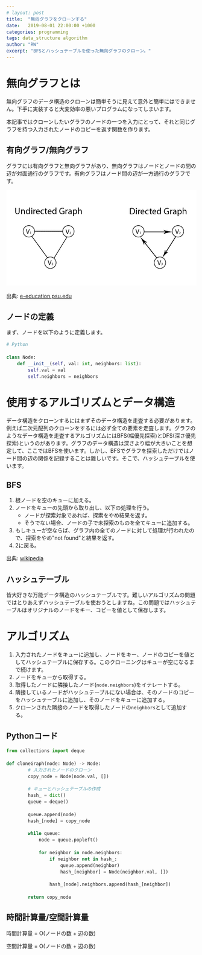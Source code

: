 ```yaml
---
# layout: post
title:  "無向グラフをクローンする"
date:   2019-08-01 22:00:00 +1000
categories: programming
tags: data_structure algorithm
author: "RW"
excerpt: "BFSとハッシュテーブルを使った無向グラフのクローン。"
---
```


# 無向グラフとは

無向グラフのデータ構造のクローンは簡単そうに見えて意外と簡単にはできません。下手に実装すると大変効率の悪いプログラムになってしまいます。

本記事ではクローンしたいグラフのノードの一つを入力にとって、それと同じグラフを持つ入力されたノードのコピーを返す関数を作ります。

## 有向グラフ/無向グラフ

グラフには有向グラフと無向グラフがあり、無向グラフはノードとノードの間の辺が対面通行のグラフです。有向グラフはノード間の辺が一方通行のグラフです。

<img src="/assets/images/2019/undirected_directed_graph.jpg" alt="">

出典: [e-education.psu.edu](https://www.e-education.psu.edu/geog597i_02/node/832)

## ノードの定義

まず、ノードを以下のように定義します。

```python
# Python

class Node:
    def __init__(self, val: int, neighbors: list):
        self.val = val
        self.neighbors = neighbors
```

# 使用するアルゴリズムとデータ構造

データ構造をクローンするにはまずそのデータ構造を走査する必要があります。例えば二次元配列のクローンをするには必ず全ての要素を走査します。グラフのようなデータ構造を走査するアルゴリズムにはBFS(幅優先探索)とDFS(深さ優先探索)というのがあります。グラフのデータ構造は深さより幅が大きいことを想定して、ここではBFSを使います。しかし、BFSでグラフを探索しただけではノード間の辺の関係を記録することは難しいです。そこで、ハッシュテーブルを使います。

## BFS

1. 根ノードを空のキューに加える。
2. ノードをキューの先頭から取り出し、以下の処理を行う。
    - ノードが探索対象であれば、探索をやめ結果を返す。
    - そうでない場合、ノードの子で未探索のものを全てキューに追加する。
5. もしキューが空ならば、グラフ内の全てのノードに対して処理が行われたので、探索をやめ"not found"と結果を返す。
6. 2に戻る。

出典: [wikipedia](https://ja.wikipedia.org/wiki/%E5%B9%85%E5%84%AA%E5%85%88%E6%8E%A2%E7%B4%A2)

## ハッシュテーブル

皆大好きな万能データ構造のハッシュテーブルです。難しいアルゴリズムの問題ではとりあえずハッシュテーブルを使おうとしますね。この問題ではハッシュテーブルはオリジナルのノードをキー、コピーを値として保存します。

# アルゴリズム

1. 入力されたノードをキューに追加し、ノードをキー、ノードのコピーを値としてハッシュテーブルに保存する。このクローニングはキューが空になるまで続けます。
3. ノードをキューから取得する。
4. 取得したノードに隣接したノード(`node.neighbors`)をイテレートする。
5. 隣接しているノードがハッシュテーブルにない場合は、そのノードのコピーをハッシュテーブルに追加し、そのノードをキューに追加する。
6. クローンされた隣接のノードを取得したノードの`neighbors`として追加する。

## Pythonコード

```python
from collections import deque

def cloneGraph(node: Node) -> Node:
        # 入力されたノードのクローン
        copy_node = Node(node.val, [])

        # キューとハッシュテーブルの作成
        hash_ = dict()
        queue = deque()

        queue.append(node)
        hash_[node] = copy_node

        while queue:
            node = queue.popleft()
            
            for neighbor in node.neighbors:
                if neighbor not in hash_:
                    queue.append(neighbor)
                    hash_[neighbor] = Node(neighbor.val, [])

                hash_[node].neighbors.append(hash_[neighbor])
                
        return copy_node
```

## 時間計算量/空間計算量

時間計算量 = O(ノードの数 + 辺の数)

空間計算量 = O(ノードの数 + 辺の数)